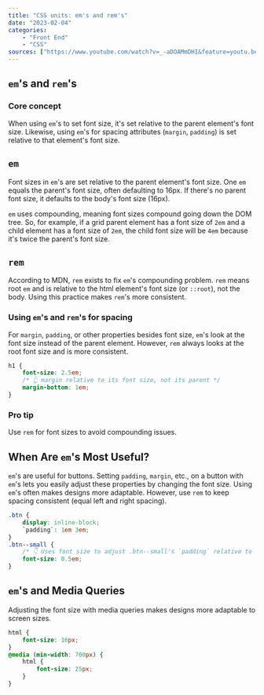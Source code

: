```yaml
---
title: "CSS units: em's and rem's"
date: "2023-02-04"
categories: 
    - "Front End"
    - "CSS"
sources: ["https://www.youtube.com/watch?v=_-aDOAMmDHI&feature=youtu.be", "https://codepen.io/kevinpowell/pen/RKdjXe"]
---
```


## `em`'s and `rem`'s

### Core concept

When using `em`'s to set font size, it's set relative to the parent element's font size. Likewise, using `em`'s for spacing attributes (`margin`, `padding`) is set relative to that element's font size.

## `em`

Font sizes in `em`'s are set relative to the parent element's font size. One `em` equals the parent's font size, often defaulting to 16px. If there's no parent font size, it defaults to the body's font size (16px).

`em` uses compounding, meaning font sizes compound going down the DOM tree. So, for example, if a grid parent element has a font size of `2em` and a child element has a font size of `2em`, the child font size will be `4em` because it's twice the parent's font size.

## `rem`

According to MDN, `rem` exists to fix `em`'s compounding problem. `rem` means root `em` and is relative to the html element's font size (or `::root`), not the body. Using this practice makes `rem`'s more consistent.

### Using `em`'s and `rem`'s for spacing

For `margin`, `padding`, or other properties besides font size, `em`'s look at the font size instead of the parent element. However, `rem` always looks at the root font size and is more consistent.

```CSS
h1 {
    font-size: 2.5em;
    /* 👆 margin relative to its font size, not its parent */
    margin-bottom: 1em;
}
```

### Pro tip

Use `rem` for font sizes to avoid compounding issues.

## When Are `em`'s Most Useful?

`em`'s are useful for buttons. Setting `padding`, `margin`, etc., on a button with `em`'s lets you easily adjust these properties by changing the font size. Using `em`'s often makes designs more adaptable. However, use `rem` to keep spacing consistent (equal left and right spacing).

```CSS
.btn {
    display: inline-block;
    `padding`: 1em 3em;
}
.btn--small {
    /* 👇 Uses font size to adjust .btn--small's `padding` relative to .btn's (0.5 of 1 and 3 `em`) */
    font-size: 0.5em;
}
```

## `em`'s and Media Queries

Adjusting the font size with media queries makes designs more adaptable to screen sizes.

```CSS
html {
    font-size: 16px;
}
@media (min-width: 700px) {
    html {
        font-size: 25px;
    }
}
```
